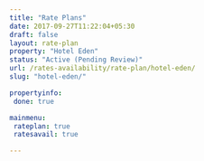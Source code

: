 ```yaml
---
title: "Rate Plans"
date: 2017-09-27T11:22:04+05:30
draft: false
layout: rate-plan
property: "Hotel Eden"
status: "Active (Pending Review)"
url: /rates-availability/rate-plan/hotel-eden/
slug: "hotel-eden/"

propertyinfo:
 done: true

mainmenu:
 rateplan: true
 ratesavail: true

---
```


